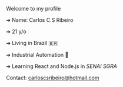 Welcome to my profile 

➔ Name: Carlos C.S Ribeiro

➔ 21 y/o

➔ Living in Brazil  🇧🇷

➔ Industrial Automation 🔌

➔ Learning React and Node.js in *SENAI SGRA*

Contact: carloscsribeiro@hotmail.com
<!---
CS-Ribeiro/CS-Ribeiro is a ✨ special ✨ repository because its `README.md` (this file) appears on your GitHub profile.
You can click the Preview link to take a look at your changes.
--->
